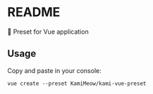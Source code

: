 # README
🦊 Preset for Vue application


## Usage

Copy and paste in your console:

`vue create --preset KamiMeow/kami-vue-preset`
